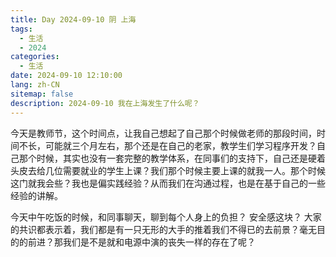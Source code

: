 ```yaml
---
title: Day 2024-09-10 阴 上海
tags:
  - 生活
  - 2024
categories:
  - 生活
date: 2024-09-10 12:10:00
lang: zh-CN
sitemap: false
description: 2024-09-10 我在上海发生了什么呢？
---
```

今天是教师节，这个时间点，让我自己想起了自己那个时候做老师的那段时间，时间不长，可能就三个月左右，那个还是在自己的老家，教学生们学习程序开发？自己那个时候，其实也没有一套完整的教学体系，在同事们的支持下，自己还是硬着头皮去给几位需要就业的学生上课？我们那个时候主要上课的就我一人。那个时候这门就我会些？我也是偏实践经验？从而我们在沟通过程，也是在基于自己的一些经验的讲解。

今天中午吃饭的时候，和同事聊天，聊到每个人身上的负担？ 安全感这块？ 大家的共识都表示着，我们都是有一只无形的大手的推着我们不得已的去前景？毫无目的的前进？那我们是不是就和电源中演的丧失一样的存在了呢？

